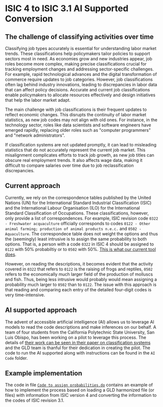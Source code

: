 # ISIC 4 to ISIC 3.1 AI Supported Conversion

## The challenge of classifying activities over time

Classifying job types accurately is essential for understanding labor market trends. These classifications help policymakers tailor policies to support sectors most in need. As economies grow and new industries appear, job roles become more complex, making precise classifications crucial for tracking employment changes and addressing sector-specific challenges. For example, rapid technological advances and the digital transformation of commerce require updates to job categories. However, job classifications often lag behind industry innovations, leading to discrepancies in labor data that can affect policy decisions. Accurate and current job classifications enable policymakers to allocate resources effectively and design initiatives that help the labor market adapt. 

The main challenge with job classifications is their frequent updates to reflect economic changes. This disrupts the continuity of labor market statistics, as new job codes may not align with old ones. For instance, in the technology sector, roles like data scientists and software engineers have emerged rapidly, replacing older roles such as "computer programmers" and "network administrators". 

If classification systems are not updated promptly, it can lead to misleading statistics that do not accurately represent the current job market. This misalignment complicates efforts to track job growth, as new job titles can obscure real employment trends. It also affects wage data, making it difficult to compare salaries over time due to job reclassification discrepancies.

## Current approach

Currently, we rely on the correspondence tables published by the United Nations (UN) for the International Standard Industrial Classification (ISIC) and the International Labour Organisation (ILO) for the International Standard Classification of Occupations. These classifications, however, only provide a list of correspondences. For example, ISIC revision code `0322 - Freshwater acquaculture` officially corresponds to codes `0122 - Other animal farming; production of animal products n.e.c.` and `0502 - Aquaculture`. The correspondece table does not weight the options and thus the (seemingly) least intrusive is to assign the same probability to both options. That is, a person with a code `0322` in ISIC 4 should be assigned to `0122` with 50% probabiltiy or to `0502` with 50%. [This is what our current tool does](https://github.com/worldbank/gld/tree/main/Support/Z%20-%20GLD%20Ecosystem%20Tools/ISIC%20ISCO%20conversion%20tool).

However, on reading the descriptions, it becomes evident that the activity covered in `0322` that refers to `0122` is the raising of frogs and reptiles, `0502` refers to the economically much larger field of the production of molluscs and fish. Thus, being less intrusive would probably would mean assigning a probability much larger to `0502` than to `0122`. The issue with this approach is that reading and comparing each entry of the detailed four-digit codes is very time-intensive. 

## AI supported approach

The advent of accessible artificial intelligence (AI) allows us to leverage AI models to read the code descriptions and make inferences on our behalf. A team of four students from the California Polytechnic State University, San Luis Obispo, has been working on a pilot to leverage this process. The details of [their work can be seen in their paper on classification systems](Advancing%20Job%20Classification%20Systems%20-%20Leveraging%20AI%20to%20Enhance%20Historical%20Mapping%20Between%20ISIC%20revisions.pdf) and the GLD team is thanful for their dedication in creating the pilot. The code to run the AI supported along with instructions can be found in the `AI Code` folder.

## Example implementation

The code in file [`Code to assign probabilities.do`](Code%20to%20assign%20probabilities.do) contains an example of how to implement the process based on loading a GLD harmonized file (or files) with information from ISIC version 4 and converting the information to the codes of ISIC revision 3.1.
